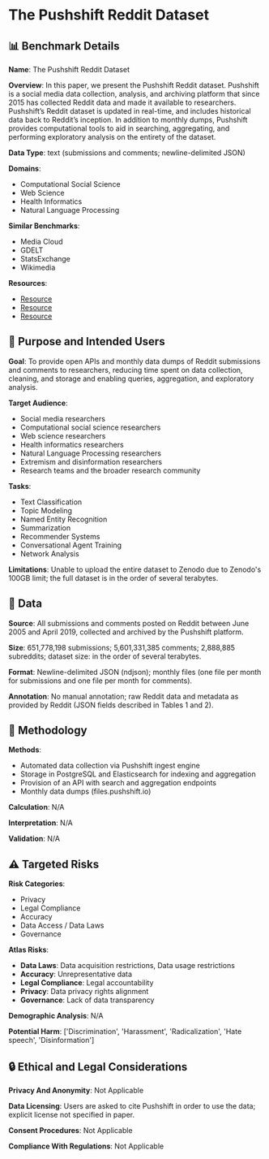 # The Pushshift Reddit Dataset

## 📊 Benchmark Details

**Name**: The Pushshift Reddit Dataset

**Overview**: In this paper, we present the Pushshift Reddit dataset. Pushshift is a social media data collection, analysis, and archiving platform that since 2015 has collected Reddit data and made it available to researchers. Pushshift’s Reddit dataset is updated in real-time, and includes historical data back to Reddit’s inception. In addition to monthly dumps, Pushshift provides computational tools to aid in searching, aggregating, and performing exploratory analysis on the entirety of the dataset.

**Data Type**: text (submissions and comments; newline-delimited JSON)

**Domains**:
- Computational Social Science
- Web Science
- Health Informatics
- Natural Language Processing

**Similar Benchmarks**:
- Media Cloud
- GDELT
- StatsExchange
- Wikimedia

**Resources**:
- [Resource](https://files.pushshift.io/reddit/)
- [Resource](https://pushshift.io/api-parameters/)
- [Resource](https://doi.org/10.5281/zenodo.3608135)

## 🎯 Purpose and Intended Users

**Goal**: To provide open APIs and monthly data dumps of Reddit submissions and comments to researchers, reducing time spent on data collection, cleaning, and storage and enabling queries, aggregation, and exploratory analysis.

**Target Audience**:
- Social media researchers
- Computational social science researchers
- Web science researchers
- Health informatics researchers
- Natural Language Processing researchers
- Extremism and disinformation researchers
- Research teams and the broader research community

**Tasks**:
- Text Classification
- Topic Modeling
- Named Entity Recognition
- Summarization
- Recommender Systems
- Conversational Agent Training
- Network Analysis

**Limitations**: Unable to upload the entire dataset to Zenodo due to Zenodo's 100GB limit; the full dataset is in the order of several terabytes.

## 💾 Data

**Source**: All submissions and comments posted on Reddit between June 2005 and April 2019, collected and archived by the Pushshift platform.

**Size**: 651,778,198 submissions; 5,601,331,385 comments; 2,888,885 subreddits; dataset size: in the order of several terabytes.

**Format**: Newline-delimited JSON (ndjson); monthly files (one file per month for submissions and one file per month for comments).

**Annotation**: No manual annotation; raw Reddit data and metadata as provided by Reddit (JSON fields described in Tables 1 and 2).

## 🔬 Methodology

**Methods**:
- Automated data collection via Pushshift ingest engine
- Storage in PostgreSQL and Elasticsearch for indexing and aggregation
- Provision of an API with search and aggregation endpoints
- Monthly data dumps (files.pushshift.io)

**Calculation**: N/A

**Interpretation**: N/A

**Validation**: N/A

## ⚠️ Targeted Risks

**Risk Categories**:
- Privacy
- Legal Compliance
- Accuracy
- Data Access / Data Laws
- Governance

**Atlas Risks**:
- **Data Laws**: Data acquisition restrictions, Data usage restrictions
- **Accuracy**: Unrepresentative data
- **Legal Compliance**: Legal accountability
- **Privacy**: Data privacy rights alignment
- **Governance**: Lack of data transparency

**Demographic Analysis**: N/A

**Potential Harm**: ['Discrimination', 'Harassment', 'Radicalization', 'Hate speech', 'Disinformation']

## 🔒 Ethical and Legal Considerations

**Privacy And Anonymity**: Not Applicable

**Data Licensing**: Users are asked to cite Pushshift in order to use the data; explicit license not specified in paper.

**Consent Procedures**: Not Applicable

**Compliance With Regulations**: Not Applicable
